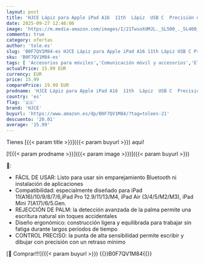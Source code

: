 ```yaml
---
layout: post
title: 'HJCE Lápiz para Apple iPad A16  11th  Lápiz  USB C  Precisión de píxeles  sensibilidad de inclinación  compatible con iPad 11 A16 /10/9/8/7/6  Pro 12 9/11/13 pulgadas  Air 3/4/5  Mini 5/6/A17'
date: 2025-09-27 12:46:06
image: 'https://m.media-amazon.com/images/I/21TwsoXdMJL._SL500_._SL400_.jpg'
comments: true
category: ofertas
author: 'tole.es'
slug: 'B0F7QV1M84-es HJCE Lápiz para Apple iPad A16 11th Lápiz USB C Precisión...'
sku: 'B0F7QV1M84-es'
tags: [ 'Accesorios para móviles','Comunicación móvil y accesorios','Electrónica','Punteros para móviles','hjce','lápiz','🇪🇸', ]
actualPrice: 15.99 EUR
currency: EUR
price: 15.99
comparePrice: 19.99 EUR
prodname: 'HJCE Lápiz para Apple iPad A16  11th  Lápiz  USB C  Precisión de píxeles  sensibilidad de inclinación  compatible con iPad 11 A16 /10/9/8/7/6  Pro 12 9/11/13 pulgadas  Air 3/4/5  Mini 5/6/A17'
country: 'es'
flag: '🇪🇸'
brand: 'HJCE'
buyurl: 'https://www.amazon.es/dp/B0F7QV1M84/?tag=tolees-21'
descuento: '20.01'
average: '15.99'
---
```


Tienes [{{< param title >}}]({{< param buyurl >}}) aqui!

[![{{< param prodname >}}]({{< param image >}})]({{< param buyurl >}})

🔎:

- FÁCIL DE USAR: Listo para usar sin emparejamiento Bluetooth ni instalación de aplicaciones
- Compatibilidad: especialmente diseñado para iPad 11(A16)/10/9/8/7/6,iPad Pro 12.9/11/13/M4, iPad Air (3/4/5/M2/M3), iPad Mini 7(A17)/6/5.Gen.
- REJECCIÓN DE PALM: la detección avanzada de la palma permite una escritura natural sin toques accidentales
- Diseño ergonómico: construcción ligera y equilibrada para trabajar sin fatiga durante largos períodos de tiempo
- CONTROL PRECISO: la punta de alta sensibilidad permite escribir y dibujar con precisión con un retraso mínimo

[🛒 Comprar!!!]({{< param buyurl >}})
{{<world>}}B0F7QV1M84{{</world>}}
